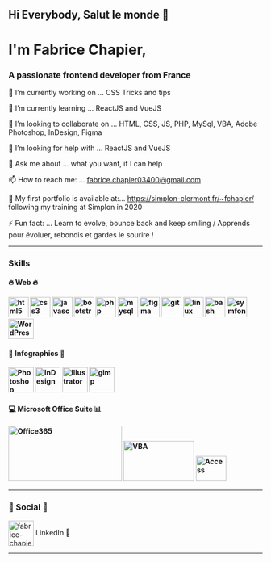 ## Hi Everybody, Salut le monde 👋

# I'm Fabrice Chapier,

### A passionate frontend developer from France
<!--
**fabrice-C/fabrice-c** is a ✨ _special_ ✨ repository because its `README.md` (this file) appears on your GitHub profile.

Here are some ideas to get you started:-->

🔭 I’m currently working on ... CSS Tricks and tips

🌱 I’m currently learning ... ReactJS and VueJS

👯 I’m looking to collaborate on ... HTML, CSS, JS, PHP, MySql, VBA, Adobe Photoshop, InDesign, Figma

🤔 I’m looking for help with ... ReactJS and VueJS

💬 Ask me about ... what you want, if I can help

📫 How to reach me: ... fabrice.chapier03400@gmail.com

👀 My first portfolio is available at:... https://simplon-clermont.fr/~fchapier/ 
following my training at Simplon in 2020
<!--- 😄 Pronouns: ... He / Him -->

⚡ Fun fact: ... Learn to evolve, bounce back and keep smiling / Apprends pour évoluer, rebondis et gardes le sourire !

<hr>
<h3 align="left">Skills</h3>

<h4 aligne=left">🔥 Web 🔥<h4>
<p Align="Left">
 <img src="https://devicons.github.io/devicon/devicon.git/icons/html5/html5-original-wordmark.svg" alt="html5" width="40" height="40"/>
 <img src="https://devicons.github.io/devicon/devicon.git/icons/css3/css3-original-wordmark.svg" alt="css3" width="40" height="40"/>
 <img src="https://devicons.github.io/devicon/devicon.git/icons/javascript/javascript-original.svg" alt="javascript" width="40" height="40"/> 
 <img src="https://devicons.github.io/devicon/devicon.git/icons/bootstrap/bootstrap-plain.svg" alt="bootstrap" width="40" height="40"/>
 <img src="https://devicons.github.io/devicon/devicon.git/icons/php/php-original.svg" alt="php" width="40" height="40"/>
 <img src="https://devicons.github.io/devicon/devicon.git/icons/mysql/mysql-original-wordmark.svg" alt="mysql" width="40" height="40"/>
 <img src="https://www.vectorlogo.zone/logos/figma/figma-icon.svg" alt="figma" width="40" height="40"/>
 <img src="https://www.vectorlogo.zone/logos/git-scm/git-scm-icon.svg" alt="git" width="40" height="40"/>
 <img src="https://devicons.github.io/devicon/devicon.git/icons/linux/linux-original.svg" alt="linux" width="40" height="40"/>
 <img src="https://www.vectorlogo.zone/logos/gnu_bash/gnu_bash-icon.svg" alt="bash" width="40" height="40"/> 
 <img src="https://devicons.github.io/devicon/devicon.git/icons/symfony/symfony-original.svg" alt="symfony" width="40" height="40"/>
 <img src="https://user-images.githubusercontent.com/52313745/93638215-33d42180-f9f7-11ea-8860-574408259e29.png" alt="WordPress" width="50" height="40"/>
</p>
 
<h4 Align="left">🎨 Infographics 🎨<h4>
<p align="left">
 <img src="https://user-images.githubusercontent.com/52313745/93635919-595f2c00-f9f3-11ea-8b57-7fe3a275c258.png" alt="Photoshop" width="50" height="50"/>
 <img src="https://user-images.githubusercontent.com/52313745/93635917-58c69580-f9f3-11ea-9776-1cc1a2fa2c5d.png" alt="InDesign" width="50" height="50"/>
 <img src="https://user-images.githubusercontent.com/52313745/93635911-57956880-f9f3-11ea-9241-f087f6b49412.png" alt="Illustrator" width="50" height="50"/>

 <img src="https://devicons.github.io/devicon/devicon.git/icons/gimp/gimp-original.svg" alt="gimp" width="50" height="50"/>
</p>
 
<h4 Align="left">💻 Microsoft Office Suite 📊<h4>
<p align="left">
 <img src="https://user-images.githubusercontent.com/52313745/93638214-333b8b00-f9f7-11ea-9601-33bf5523600a.jpg" alt="Office365" width="225" height="110"/>
 <img src="https://user-images.githubusercontent.com/52313745/93636104-a04d2180-f9f3-11ea-8bd1-da3a403b57fb.png" alt="VBA" width="140" height="80"/>
 <img src="https://user-images.githubusercontent.com/52313745/93638210-320a5e00-f9f7-11ea-8583-6107be9c322b.jpg" alt="Access" width="60" height="50"/>
</p>
<hr>
<h3 align="left">🤝 Social 🖖</h3>
<p align="left">
<a href="https://linkedin.com/in/fabrice-chapier-marketing-digital-dev-web" target="blank"><img align="center" src="https://cdn.jsdelivr.net/npm/simple-icons@3.0.1/icons/linkedin.svg" alt="fabrice-chapier-marketing-digital-dev-web" height="50" width="50" /></a> LinkedIn 🚀
</p>
 <hr>
